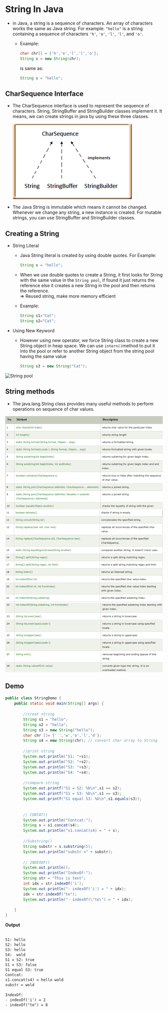# String In Java

- in Java, a string is a sequence of characters. An array of characters works the same as Java string. For example: `"hello"` is a string containing a sequence of characters `'h'`, `'e'`, `'l'`, `'l'`, and `'o'`.

    - Example:
        ```java
        char chr[] = {'h','e','l','l','o'};
        String s = new String(chr);
        ```
        is same as:
        ```java
        String s = "hello";
        ```
## CharSequence Interface
- The CharSequence interface is used to represent the sequence of characters. String, StringBuffer and StringBuilder classes implement it. It means, we can create strings in java by using these three classes.

    ![CharSequence Interface](./img/charsequence.jpg)

- The Java String is immutable which means it cannot be changed. Whenever we change any string, a new instance is created. For mutable strings, you can use StringBuffer and StringBuilder classes.

## Creating a String
- String Literal
    - Java String literal is created by using double quotes. For Example:
        ```java
        String s = "hello";
        ```
    - When we use double quotes to create a String, it first looks for String with the same value in the `String pool`, if found it just returns the reference else it creates a new String in the pool and then returns the reference.  
    => Reused string, make more memory efficient

    - Example:
        ```java
        String s1="Cat";  
        String s2="Cat";
        ```

- Using New Keyword
    - However using new operator, we force String class to create a new String object in heap space. We can use `intern()`method to put it into the pool or refer to another String object from the string pool having the same value

        ```java
        String s3 = new String("Cat");
        ```
 ![String pool](https://www.journaldev.com/wp-content/uploads/2012/11/String-Pool-Java1.png)

## String methods
- The java.lang.String class provides many useful methods to perform operations on sequence of char values.

![](./img/method1.png)
![](./img/method2.png)
![](./img/method3.png)

## Demo

```java
public class StringDemo {
    public static void main(String[] args) {

        //creat string
        String s1 = "hello";
        String s2 = "hello";
        String s3 = new String("hello"); 
        char chr []= {' ','w','o','l','d'};
        String s4 = new String(chr); // convert char array to String
        
        //print string
        System.out.println("S1: "+s1);
        System.out.println("S2: "+s2);
        System.out.println("S3: "+s3);
        System.out.println("S4: "+s4);

        //compare string
        System.out.printf("S1 = S2: %b\n",s1 == s2);
        System.out.printf("S1 = S3: %b\n",s1 == s3);
        System.out.printf("S1 equal S3: %b\n",s1.equals(s3));
        

        // CONTAT()
        System.out.println("Contcat:");
        String s = s1.concat(s4);
        System.out.println("s1.concat(s4) = " + s);
        
        //Substring()
        String substr = s.substring(5);
        System.out.println("substr =" + substr);

        // INDEXOF()
        System.out.println();
        System.out.println("IndexOf:");
        String str = "This is text";
        int idx = str.indexOf('i');
        System.out.println("- indexOf('i') = " + idx);
        idx = str.indexOf("te");
        System.out.println("- indexOf(\"te\") = " + idx);

    }
}

```

**Output**
```

S1: hello
S2: hello
S3: hello
S4:  wold
S1 = S2: true
S1 = S3: false
S1 equal S3: true
Contcat:
s1.concat(s4) = hello wold
substr = wold

IndexOf:
- indexOf('i') = 2
- indexOf("te") = 8
```